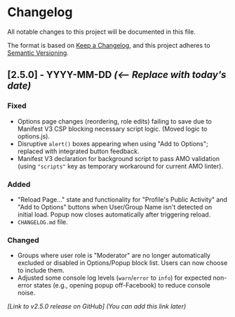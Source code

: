 # Changelog

All notable changes to this project will be documented in this file.

The format is based on [Keep a Changelog](https://keepachangelog.com/en/1.0.0/),
and this project adheres to [Semantic Versioning](https://semver.org/spec/v2.0.0.html).

## [2.5.0] - YYYY-MM-DD  *(<-- Replace with today's date)*

### Fixed
- Options page changes (reordering, role edits) failing to save due to Manifest V3 CSP blocking necessary script logic. (Moved logic to options.js).
- Disruptive `alert()` boxes appearing when using "Add to Options"; replaced with integrated button feedback.
- Manifest V3 declaration for background script to pass AMO validation (using `"scripts"` key as temporary workaround for current AMO linter).

### Added
- "Reload Page..." state and functionality for "Profile's Public Activity" and "Add to Options" buttons when User/Group Name isn't detected on initial load. Popup now closes automatically after triggering reload.
- `CHANGELOG.md` file.

### Changed
- Groups where user role is "Moderator" are no longer automatically excluded or disabled in Options/Popup block list. Users can now choose to include them.
- Adjusted some console log levels (`warn`/`error` to `info`) for expected non-error states (e.g., opening popup off-Facebook) to reduce console noise.

*[Link to v2.5.0 release on GitHub]* *(You can add this link later)*
